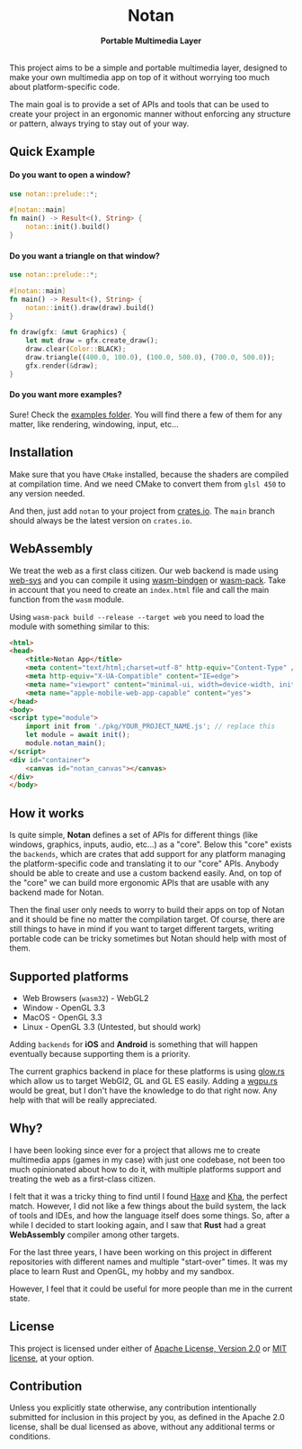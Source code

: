 <h1 align="center">Notan</h1>
<div align="center">
 <strong>
     Portable Multimedia Layer
 </strong>
</div>

<br />

This project aims to be a simple and portable multimedia layer, designed to make your own multimedia app on top of it 
without worrying too much about platform-specific code.

The main goal is to provide a set of APIs and tools that can be used to create your project in an ergonomic manner without 
enforcing any structure or pattern, always trying to stay out of your way.  

## Quick Example

#### Do you want to open a window?

```rust
use notan::prelude::*;

#[notan::main]
fn main() -> Result<(), String> {
    notan::init().build()
}
```

#### Do you want a triangle on that window?

```rust
use notan::prelude::*;

#[notan::main]
fn main() -> Result<(), String> {
    notan::init().draw(draw).build()
}

fn draw(gfx: &mut Graphics) {
    let mut draw = gfx.create_draw();
    draw.clear(Color::BLACK);
    draw.triangle((400.0, 100.0), (100.0, 500.0), (700.0, 500.0));
    gfx.render(&draw);
}
```

#### Do you want more examples?

Sure! Check the [examples folder](examples). You will find there a few of them for any matter, like rendering, windowing, input, etc...

## Installation

Make sure that you have `CMake` installed, because the shaders are compiled at compilation time. And we need CMake to convert them from `glsl 450` 
to any version needed. 

And then, just add `notan` to your project from [crates.io](https://crates.io). The `main` branch should always be the latest version on `crates.io`.

## WebAssembly

We treat the web as a first class citizen. Our web backend is made using [web-sys](https://github.com/rustwasm/wasm-bindgen/tree/master/crates/web-sys) and you can compile it using [wasm-bindgen](https://github.com/rustwasm/wasm-bindgen) 
or [wasm-pack](https://github.com/rustwasm/wasm-pack). Take in account that you need to create an `index.html` file and call the main function from the `wasm` module.

Using `wasm-pack build --release --target web` you need to load the module with something similar to this:
```html
<html>
<head>
    <title>Notan App</title>
    <meta content="text/html;charset=utf-8" http-equiv="Content-Type" />
    <meta http-equiv="X-UA-Compatible" content="IE=edge">
    <meta name="viewport" content="minimal-ui, width=device-width, initial-scale=1.0, maximum-scale=1.0, user-scalable=no">
    <meta name="apple-mobile-web-app-capable" content="yes">
</head>
<body>
<script type="module">
    import init from './pkg/YOUR_PROJECT_NAME.js'; // replace this 
    let module = await init();
    module.notan_main();
</script>
<div id="container">
    <canvas id="notan_canvas"></canvas>
</div>
</body>
```

## How it works

Is quite simple, **Notan** defines a set of APIs for different things (like windows, graphics, inputs, audio, etc...) as a "core". 
Below this "core" exists the `backends`, which are crates that add support for any platform managing the platform-specific 
code and translating it to our "core" APIs. Anybody should be able to create and use a custom backend easily.
And, on top of the "core" we can build more ergonomic APIs that are usable with any backend made for Notan.

Then the final user only needs to worry to build their apps on top of Notan and it should be fine no matter the compilation target. 
Of course, there are still things to have in mind if you want to target different targets, writing portable code can be tricky sometimes
but Notan should help with most of them.

## Supported platforms

- Web Browsers (`wasm32`) - WebGL2
- Window - OpenGL 3.3
- MacOS - OpenGL 3.3
- Linux - OpenGL 3.3 (Untested, but should work)

Adding `backends` for **iOS** and **Android** is something that will happen eventually because supporting them is a priority.

The current graphics backend in place for these platforms is using [glow.rs](https://github.com/grovesNL/glow) which allow us to target WebGl2, GL and GL ES easily. 
Adding a [wgpu.rs](https://wgpu.rs/) would be great, but I don't have the knowledge to do that right now. Any help with that will be really appreciated.

## Why?

I have been looking since ever for a project that allows me to create multimedia apps (games in my case) with just one codebase, 
not been too much opinionated about how to do it, with multiple platforms support and treating the web as a first-class citizen. 

I felt that it was a tricky thing to find until I found [Haxe](https://haxe.org/) and [Kha](https://kha.tech/), the perfect match.
However, I did not like a few things about the build system, the lack of tools and IDEs, and how the language itself does some things. 
So, after a while I decided to start looking again, and I saw that **Rust** had a great **WebAssembly** compiler among other targets.

For the last three years, I have been working on this project in different repositories with different names and multiple "start-over" times.
It was my place to learn Rust and OpenGL, my hobby and my sandbox. 

However, I feel that it could be useful for more people than me in the current state.

## License

This project is licensed under either of [Apache License, Version
2.0](LICENSE-APACHE) or [MIT license](LICENSE-MIT), at your option.

## Contribution

Unless you explicitly state otherwise, any contribution intentionally submitted
for inclusion in this project by you, as defined in the Apache 2.0 license,
shall be dual licensed as above, without any additional terms or conditions.